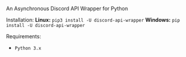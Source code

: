 An Asynchronous Discord API Wrapper for Python

Installation:
**Linux:** `pip3 install -U discord-api-wrapper`
**Windows:** `pip install -U discord-api-wrapper`

Requirements:
- `Python 3.x`